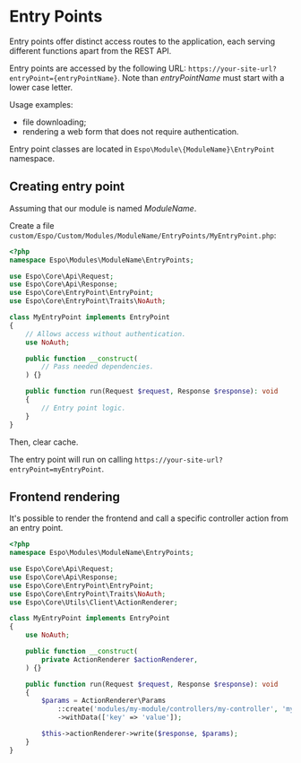 # Entry Points

Entry points offer distinct access routes to the application, each serving different functions apart from the REST API.

Entry points are accessed by the following URL: `https://your-site-url?entryPoint={entryPointName}`. Note than *entryPointName* must start with a lower case letter.

Usage examples:

* file downloading;
* rendering a web form that does not require authentication.

Entry point classes are located in `Espo\Module\{ModuleName}\EntryPoint` namespace.

## Creating entry point

Assuming that our module is named *ModuleName*.

Create a file `custom/Espo/Custom/Modules/ModuleName/EntryPoints/MyEntryPoint.php`:

```php
<?php
namespace Espo\Modules\ModuleName\EntryPoints;

use Espo\Core\Api\Request;
use Espo\Core\Api\Response;
use Espo\Core\EntryPoint\EntryPoint;
use Espo\Core\EntryPoint\Traits\NoAuth;

class MyEntryPoint implements EntryPoint
{
    // Allows access without authentication.
    use NoAuth;

    public function __construct(
        // Pass needed dependencies.
    ) {}

    public function run(Request $request, Response $response): void
    {
        // Entry point logic.
    }
}
```

Then, clear cache.

The entry point will run on calling `https://your-site-url?entryPoint=myEntryPoint`.

## Frontend rendering

It's possible to render the frontend and call a specific controller action from an entry point.

```php
<?php
namespace Espo\Modules\ModuleName\EntryPoints;

use Espo\Core\Api\Request;
use Espo\Core\Api\Response;
use Espo\Core\EntryPoint\EntryPoint;
use Espo\Core\EntryPoint\Traits\NoAuth;
use Espo\Core\Utils\Client\ActionRenderer;

class MyEntryPoint implements EntryPoint
{
    use NoAuth;

    public function __construct(
        private ActionRenderer $actionRenderer,
    ) {}

    public function run(Request $request, Response $response): void
    {
        $params = ActionRenderer\Params
            ::create('modules/my-module/controllers/my-controller', 'myAction')
            ->withData(['key' => 'value']);

        $this->actionRenderer->write($response, $params);
    }
}
```
